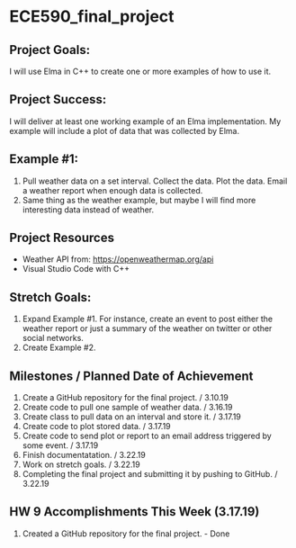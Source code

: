 # ECE590_final_project

## Project Goals:
I will use Elma in C++ to create one or more examples of how to use it.

## Project Success:
I will deliver at least one working example of an Elma implementation. My example will include a plot of data that was collected by Elma.

## Example #1:
1) Pull weather data on a set interval. Collect the data. Plot the data. Email a weather report when enough data is collected.
2) Same thing as the weather example, but maybe I will find more interesting data instead of weather.

## Project Resources
 - Weather API from: https://openweathermap.org/api
 - Visual Studio Code with C++

## Stretch Goals:
1) Expand Example #1. For instance, create an event to post either the weather report or just a summary of the weather on twitter or other social networks.
2) Create Example #2.

## Milestones / Planned Date of Achievement
1) Create a GitHub repository for the final project. / 3.10.19
2) Create code to pull one sample of weather data. / 3.16.19
3) Create class to pull data on an interval and store it. / 3.17.19
4) Create code to plot stored data. / 3.17.19
5) Create code to send plot or report to an email address triggered by some event. / 3.17.19
6) Finish documentatation. / 3.22.19
7) Work on stretch goals. / 3.22.19
8) Completing the final project and submitting it by pushing to GitHub. / 3.22.19

## HW 9 Accomplishments This Week (3.17.19)
1) Created a GitHub repository for the final project. - Done

